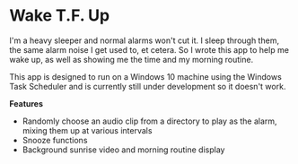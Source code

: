 # Wake T.F. Up

I'm a heavy sleeper and normal alarms won't cut it. I sleep through them, the same alarm noise I get used to, et cetera. So I wrote this app to help me wake up, as well as showing me the time and my morning routine.

This app is designed to run on a Windows 10 machine using the Windows Task Scheduler and is currently still under development so it doesn't work.

**Features**
- Randomly choose an audio clip from a directory to play as the alarm, mixing them up at various intervals
- Snooze functions
- Background sunrise video and morning routine display